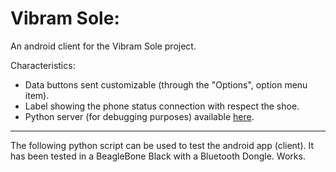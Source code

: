 Vibram Sole:
=============

An android client for the Vibram Sole project.

Characteristics:
- Data buttons sent customizable (through the "Options", option menu item).
- Label showing the phone status connection with respect the shoe.
- Python server (for debugging purposes) available [here](https://github.com/erlerobot/erle_android/blob/89c7792b2be106e866b97617c83ae694c11d817f/btserver.py).

----

The following python script can be used to test the android app (client). It has been tested in a BeagleBone Black with a Bluetooth Dongle. Works.
